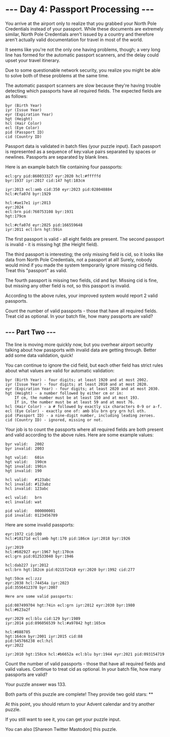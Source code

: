 # --- Day 4: Passport Processing ---

You arrive at the airport only to realize that you grabbed your North Pole Credentials instead of your passport. While these documents are extremely similar, North Pole Credentials aren't issued by a country and therefore aren't actually valid documentation for travel in most of the world.

It seems like you're not the only one having problems, though; a very long line has formed for the automatic passport scanners, and the delay could upset your travel itinerary.

Due to some questionable network security, you realize you might be able to solve both of these problems at the same time.

The automatic passport scanners are slow because they're having trouble detecting which passports have all required fields. The expected fields are as follows:

    byr (Birth Year)
    iyr (Issue Year)
    eyr (Expiration Year)
    hgt (Height)
    hcl (Hair Color)
    ecl (Eye Color)
    pid (Passport ID)
    cid (Country ID)

Passport data is validated in batch files (your puzzle input). 
Each passport is represented as a sequence of key:value pairs separated by spaces or newlines. Passports are separated by blank lines.

Here is an example batch file containing four passports:

    ecl:gry pid:860033327 eyr:2020 hcl:#fffffd
    byr:1937 iyr:2017 cid:147 hgt:183cm
    
    iyr:2013 ecl:amb cid:350 eyr:2023 pid:028048884
    hcl:#cfa07d byr:1929
    
    hcl:#ae17e1 iyr:2013
    eyr:2024
    ecl:brn pid:760753108 byr:1931
    hgt:179cm
    
    hcl:#cfa07d eyr:2025 pid:166559648
    iyr:2011 ecl:brn hgt:59in

The first passport is valid - all eight fields are present. The second passport is invalid - it is missing hgt (the Height field).

The third passport is interesting; the only missing field is cid, so it looks like data from North Pole Credentials, not a passport at all! Surely, nobody would mind if you made the system temporarily ignore missing cid fields. Treat this "passport" as valid.

The fourth passport is missing two fields, cid and byr. Missing cid is fine, but missing any other field is not, so this passport is invalid.

According to the above rules, your improved system would report 2 valid passports.

Count the number of valid passports - those that have all required fields. Treat cid as optional. In your batch file, how many passports are valid?

## --- Part Two ---

The line is moving more quickly now, but you overhear airport security talking about how passports with invalid data are getting through. Better add some data validation, quick!

You can continue to ignore the cid field, but each other field has strict rules about what values are valid for automatic validation:

    byr (Birth Year) - four digits; at least 1920 and at most 2002.
    iyr (Issue Year) - four digits; at least 2010 and at most 2020.
    eyr (Expiration Year) - four digits; at least 2020 and at most 2030.
    hgt (Height) - a number followed by either cm or in:
        If cm, the number must be at least 150 and at most 193.
        If in, the number must be at least 59 and at most 76.
    hcl (Hair Color) - a # followed by exactly six characters 0-9 or a-f.
    ecl (Eye Color) - exactly one of: amb blu brn gry grn hzl oth.
    pid (Passport ID) - a nine-digit number, including leading zeroes.
    cid (Country ID) - ignored, missing or not.

Your job is to count the passports where all required fields are both present and valid according to the above rules. Here are some example values:

    byr valid:   2002
    byr invalid: 2003
    
    hgt valid:   60in
    hgt valid:   190cm
    hgt invalid: 190in
    hgt invalid: 190
    
    hcl valid:   #123abc
    hcl invalid: #123abz
    hcl invalid: 123abc
    
    ecl valid:   brn
    ecl invalid: wat
    
    pid valid:   000000001
    pid invalid: 0123456789

Here are some invalid passports:

    eyr:1972 cid:100
    hcl:#18171d ecl:amb hgt:170 pid:186cm iyr:2018 byr:1926
    
    iyr:2019
    hcl:#602927 eyr:1967 hgt:170cm
    ecl:grn pid:012533040 byr:1946
    
    hcl:dab227 iyr:2012
    ecl:brn hgt:182cm pid:021572410 eyr:2020 byr:1992 cid:277
    
    hgt:59cm ecl:zzz
    eyr:2038 hcl:74454a iyr:2023
    pid:3556412378 byr:2007
    
    Here are some valid passports:
    
    pid:087499704 hgt:74in ecl:grn iyr:2012 eyr:2030 byr:1980
    hcl:#623a2f
    
    eyr:2029 ecl:blu cid:129 byr:1989
    iyr:2014 pid:896056539 hcl:#a97842 hgt:165cm
    
    hcl:#888785
    hgt:164cm byr:2001 iyr:2015 cid:88
    pid:545766238 ecl:hzl
    eyr:2022
    
    iyr:2010 hgt:158cm hcl:#b6652a ecl:blu byr:1944 eyr:2021 pid:093154719

Count the number of valid passports - those that have all required fields and valid values. Continue to treat cid as optional. In your batch file, how many passports are valid?

Your puzzle answer was 133.

Both parts of this puzzle are complete! They provide two gold stars: **

At this point, you should return to your Advent calendar and try another puzzle.

If you still want to see it, you can get your puzzle input.

You can also [Shareon Twitter Mastodon] this puzzle.
